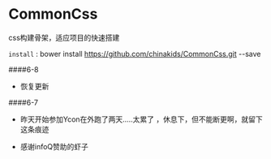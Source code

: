 # CommonCss

css构建骨架，适应项目的快速搭建

`install` : bower install https://github.com/chinakids/CommonCss.git --save

####6-8

- 恢复更新


####6-7
- 昨天开始参加Ycon在外跑了两天.....太累了 ，休息下，但不能断更啊，就留下这条痕迹

- 感谢infoQ赞助的虾子 